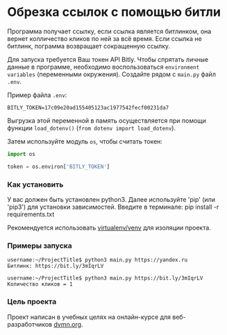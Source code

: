 # Обрезка ссылок с помощью битли

  Программа получает ссылку, если ссылка является битлинком, она вернет колличество кликов по ней за всё время. Если ссылка не битлинк, пограмма возвращает сокращенную ссылку.
  
  Для запуска требуется Ваш токен API Bitly. Чтобы cпрятать личные данные в программе, необходимо воспользоваться `environment variables` (переменными окружения). Создайте рядом с `main.py` файл `.env`. 
  
  Пример файла `.env`:
  ```
  BITLY_TOKEN=17c09e20ad155405123ac1977542fecf00231da7
  ```
  Выгрузка этой переменной в память осуществляется при помощи функции `load_dotenv()` (`from dotenv import load_dotenv`).
  
  Затем используйте модуль `os`, чтобы считать токен:
  ```python
  import os

  token = os.environ['BITLY_TOKEN']
  ```
### Как установить

  У вас должен быть установлен python3.
  Далее используйте 'pip' (или 'pip3') для установки зависимостей.
  Введите в терминале: pip install -r requirements.txt

  Рекомендуется использовать [virtualenv/venv](https://docs.python.org/3/library/venv.html) для изоляции проекта.

### Примеры запуска

  ```
  username:~/ProjectTitle$ python3 main.py https://yandex.ru
  Битлинк: https://bit.ly/3mIqrLV
  ```
  ```
  username:~/ProjectTitle$ python3 main.py https://bit.ly/3mIqrLV
  Количество кликов = 1
  ```

### Цель проекта

  Проект написан в учебных целях на онлайн-курсе для веб-разработчиков [dvmn.org](https://dvmn.org).